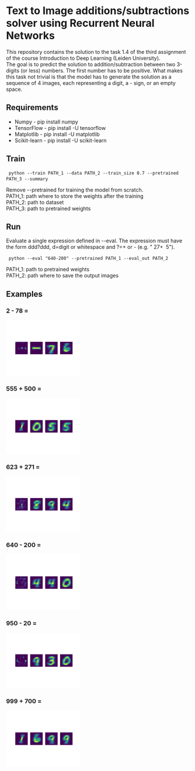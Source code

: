 # Text to Image additions/subtractions solver using Recurrent Neural Networks

This repository contains the solution to the task 1.4 of the third assignment of the course Introduction to Deep Learning (Leiden University).  
The goal is to predict the solution to addition/subtraction between two 3-digits (or less) numbers. The first number has to be positive. What makes this task not trivial is that the model has to generate the solution as a sequence of 4 images, each representing a digit, a - sign, or an empty space.

## Requirements
<ul>
  <li>Numpy - pip install numpy</li>
  <li>TensorFlow - pip install -U tensorflow</li>
  <li>Matplotlib - pip install -U matplotlib</li>
  <li>Scikit-learn - pip install -U scikit-learn</li>
</ul>

## Train
```
 python --train PATH_1 --data PATH_2 --train_size 0.7 --pretrained PATH_3 --summary
```
Remove --pretrained for training the model from scratch.  
PATH_1: path where to store the weights after the training  
PATH_2: path to dataset  
PATH_3: path to pretrained weights  

## Run
Evaluate a single expression defined in --eval. The expression must have the form ddd?ddd, d=digit or whitespace and ?=+ or - (e.g. " 27+ &nbsp;5").  
```
 python --eval "640-200" --pretrained PATH_1 --eval_out PATH_2
```
PATH_1: path to pretrained weights  
PATH_2: path where to save the output images

## Examples
### 2 - 78 =
<img src="https://github.com/riccardomajellaro/Text2Image_AddSubSolver/blob/main/output/2-78.png" width="40%" />

### 555 + 500 =
<img src="https://github.com/riccardomajellaro/Text2Image_AddSubSolver/blob/main/output/555%2B500.png" width="40%" />

### 623 + 271 =
<img src="https://github.com/riccardomajellaro/Text2Image_AddSubSolver/blob/main/output/623%2B271.png" width="40%" />

### 640 - 200 =
<img src="https://github.com/riccardomajellaro/Text2Image_AddSubSolver/blob/main/output/640-200.png" width="40%" />

### 950 - 20 =
<img src="https://github.com/riccardomajellaro/Text2Image_AddSubSolver/blob/main/output/950-20.png" width="40%" />

### 999 + 700 =
<img src="https://github.com/riccardomajellaro/Text2Image_AddSubSolver/blob/main/output/999%2B700.png" width="40%" />
